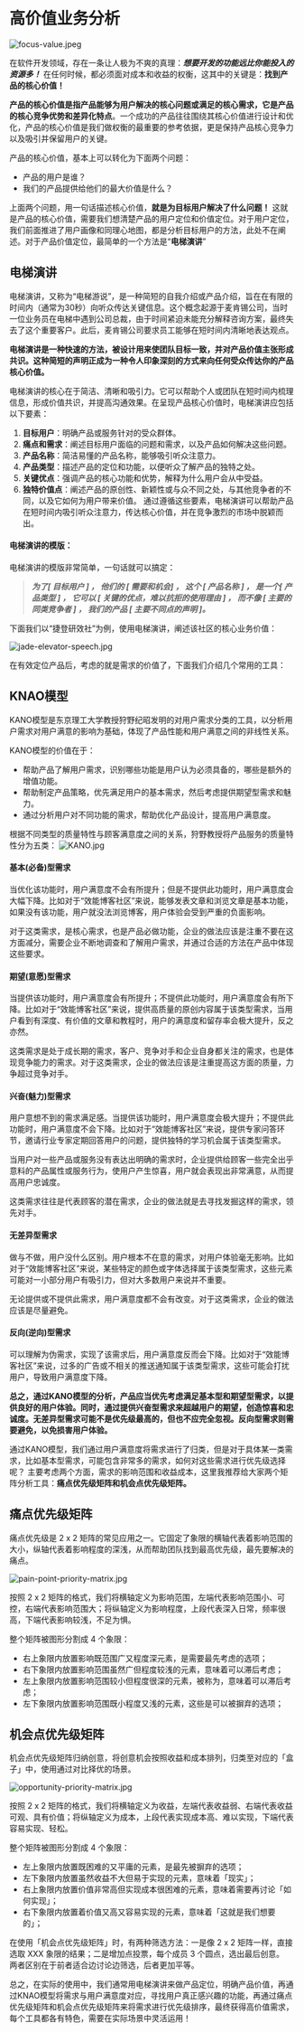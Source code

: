# 高价值业务分析

![focus-value.jpeg](https://s1.locimg.com/2024/04/20/9bb6531e92426.jpeg)

在软件开发领域，存在一条让人极为不爽的真理：***想要开发的功能远比你能投入的资源多！*** 在任何时候，都必须面对成本和收益的权衡，这其中的关键是：**找到产品的核心价值！**

**产品的核心价值是指产品能够为用户解决的核心问题或满足的核心需求，它是产品的核心竞争优势和差异化特点**。一个成功的产品往往围绕其核心价值进行设计和优化，产品的核心价值是我们做权衡的最重要的参考依据，更是保持产品核心竞争力以及吸引并保留用户的关键。

产品的核心价值，基本上可以转化为下面两个问题：
* 产品的用户是谁？
* 我们的产品提供给他们的最大价值是什么？

上面两个问题，用一句话描述核心价值，**就是为目标用户解决了什么问题！** 这就是产品的核心价值，需要我们想清楚产品的用户定位和价值定位。对于用户定位，我们前面推进了用户画像和同理心地图，都是分析目标用户的方法，此处不在阐述。对于产品价值定位，最简单的一个方法是“**电梯演讲**”

## 电梯演讲

电梯演讲，又称为“电梯游说”，是一种简短的自我介绍或产品介绍，旨在在有限的时间内（通常为30秒）向听众传达关键信息。这个概念起源于麦肯锡公司，当时一位业务员在电梯中遇到公司总裁，由于时间紧迫未能充分解释咨询方案，最终失去了这个重要客户。此后，麦肯锡公司要求员工能够在短时间内清晰地表达观点。

**电梯演讲是一种快速的方法，被设计用来使团队目标一致，并对产品价值主张形成共识。这种简短的声明正成为一种令人印象深刻的方式来向任何受众传达你的产品核心价值。**

电梯演讲的核心在于简洁、清晰和吸引力。它可以帮助个人或团队在短时间内梳理信息，形成价值共识，并提高沟通效果。在呈现产品核心价值时，电梯演讲应包括以下要素：

1. **目标用户**：明确产品或服务针对的受众群体。
2. **痛点和需求**：阐述目标用户面临的问题和需求，以及产品如何解决这些问题。
3. **产品名称**：简洁易懂的产品名称，能够吸引听众注意力。
4. **产品类型**：描述产品的定位和功能，以便听众了解产品的独特之处。
5. **关键优点**：强调产品的核心功能和优势，解释为什么用户会从中受益。
6. **独特价值点**：阐述产品的原创性、新颖性或与众不同之处，与其他竞争者的不同，以及它如何为用户带来价值。
通过遵循这些要素，电梯演讲可以帮助产品在短时间内吸引听众注意力，传达核心价值，并在竞争激烈的市场中脱颖而出。

#### 电梯演讲的模版：

电梯演讲的模版非常简单，一句话就可以搞定：

> ***为了[ 目标用户 ] ， 他们的 [ 需要和机会] ， 这个 [ 产品名称 ] ， 是一个[ 产品类型 ] ， 它可以 [ 关键的优点，难以抗拒的使用理由 ] ， 而不像 [ 主要的同类竞争者 ] ， 我们的产品 [ 主要不同点的声明 ]。***

下面我们以“捷登研效社”为例，使用电梯演讲，阐述该社区的核心业务价值：

![jade-elevator-speech.jpg](https://s1.locimg.com/2024/04/21/47d04d05f497d.jpg)

在有效定位产品后，考虑的就是需求的价值了，下面我们介绍几个常用的工具：

## KNAO模型

KANO模型是东京理工大学教授狩野纪昭发明的对用户需求分类的工具，以分析用户需求对用户满意的影响为基础，体现了产品性能和用户满意之间的非线性关系。

KANO模型的价值在于：
* 帮助产品了解用户需求，识别哪些功能是用户认为必须具备的，哪些是额外的增值功能。
* 帮助制定产品策略，优先满足用户的基本需求，然后考虑提供期望型需求和魅力。
* 通过分析用户对不同功能的需求，帮助优化产品设计，提高用户满意度。

根据不同类型的质量特性与顾客满意度之间的关系，狩野教授将产品服务的质量特性分为五类：
![KANO.jpg](https://s1.locimg.com/2024/04/21/bba9df19a6558.jpg)

#### 基本(必备)型需求

当优化该功能时，用户满意度不会有所提升；但是不提供此功能时，用户满意度会大幅下降。比如对于“效能博客社区”来说，能够发表文章和浏览文章是基本功能，如果没有该功能，用户就没法浏览博客，用户体验会受到严重的负面影响。

对于这类需求，是核心需求，也是产品必做功能，企业的做法应该是注重不要在这方面减分，需要企业不断地调查和了解用户需求，并通过合适的方法在产品中体现这些要求。

#### 期望(意愿)型需求

当提供该功能时，用户满意度会有所提升；不提供此功能时，用户满意度会有所下降。比如对于“效能博客社区”来说，提供高质量的原创内容属于该类型需求，当用户看到有深度、有价值的文章和教程时，用户的满意度和留存率会极大提升，反之亦然。

这类需求是处于成长期的需求，客户、竞争对手和企业自身都关注的需求，也是体现竞争能力的需求。对于这类需求，企业的做法应该是注重提高这方面的质量，力争超过竞争对手。

#### 兴奋(魅力)型需求

用户意想不到的需求满足感。当提供该功能时，用户满意度会极大提升；不提供此功能时，用户满意度不会下降。比如对于“效能博客社区”来说，提供专家问答环节，邀请行业专家定期回答用户的问题，提供独特的学习机会属于该类型需求。

当用户对一些产品或服务没有表达出明确的需求时，企业提供给顾客一些完全出乎意料的产品属性或服务行为，使用户产生惊喜，用户就会表现出非常满意，从而提高用户忠诚度。

这类需求往往是代表顾客的潜在需求，企业的做法就是去寻找发掘这样的需求，领先对手。


#### 无差异型需求

做与不做，用户没什么区别。用户根本不在意的需求，对用户体验毫无影响。比如对于“效能博客社区”来说，某些特定的颜色或字体选择属于该类型需求，这些元素可能对一小部分用户有吸引力，但对大多数用户来说并不重要。

无论提供或不提供此需求，用户满意度都不会有改变。对于这类需求，企业的做法应该是尽量避免。

#### 反向(逆向)型需求

可以理解为伪需求，实现了该需求后，用户满意度反而会下降。比如对于“效能博客社区”来说，过多的广告或不相关的推送通知属于该类型需求，这些可能会打扰用户，导致用户满意度下降。

**总之，通过KANO模型的分析，产品应当优先考虑满足基本型和期望型需求，以提供良好的用户体验。同时，通过提供兴奋型需求来超越用户的期望，创造惊喜和忠诚度。无差异型需求可能不是优先级最高的，但也不应完全忽视。反向型需求则需要避免，以免损害用户体验。**

通过KANO模型，我们通过用户满意度将需求进行了归类，但是对于具体某一类需求，比如基本型需求，可能包含非常多的需求，如何对这些需求进行优先级选择呢？ 主要考虑两个方面，需求的影响范围和收益成本，这里我推荐给大家两个矩阵分析工具：**痛点优先级矩阵和机会点优先级矩阵。**

## 痛点优先级矩阵

痛点优先级是 2 x 2 矩阵的常见应用之一。它固定了象限的横轴代表着影响范围的大小，纵轴代表着影响程度的深浅，从而帮助团队找到最高优先级，最先要解决的痛点。

![pain-point-priority-matrix.jpg](https://s1.locimg.com/2024/04/21/b7dc5bc1a8a08.jpg)

按照 2 x 2 矩阵的格式，我们将横轴定义为影响范围，左端代表影响范围小、可控，右端代表影响范围大；将纵轴定义为影响程度，上段代表深入日常，频率很高，下端代表影响较浅，不足为惧。

整个矩阵被图形分割成 4 个象限：
* 右上象限内放置影响既范围广又程度深元素，是需要最先考虑的选项； 
* 右下象限内放置影响范围虽然广但程度较浅的元素，意味着可以滞后考虑； 
* 左上象限内放置影响范围较小但程度很深的元素，被称为，意味着可以滞后考虑； 
* 左下象限内放置影响范围既小程度又浅的元素，这些是可以被摒弃的选项；

## 机会点优先级矩阵

机会点优先级矩阵归纳创意，将创意机会按照收益和成本排列，归类至对应的「盒子」中，使用通过对比择优的场景。

![opportunity-priority-matrix.jpg](https://s1.locimg.com/2024/04/21/d290be8b09d6f.jpg)

按照 2 x 2 矩阵的格式，我们将横轴定义为收益，左端代表收益弱、右端代表收益可观、具有价值；将纵轴定义为成本，上段代表实现成本高、难以实现，下端代表容易实现、轻松。 

整个矩阵被图形分割成 4 个象限： 
* 左上象限内放置既困难的又平庸的元素，是最先被摒弃的选项； 
* 左下象限内放置虽然收益不大但易于实现的元素，意味着「现实」； 
* 右上象限内放置价值非常高但实现成本很困难的元素，意味着需要再讨论「如何实现」； 
* 右下象限内放置着价值又高又容易实现的元素，意味着「这就是我们想要的」； 

在使用「机会点优先级矩阵」时，有两种筛选方法：一是像 2 x 2 矩阵一样，直接选取 XXX 象限的结果；二是增加点投票，每个成员 3 个圆点，选出最后创意。 两者区别在于前者适合边讨论边筛选，后者更加平等。

总之，在实际的使用中，我们通常用电梯演讲来做产品定位，明确产品价值，再通过KNAO模型将需求与用户满意度对应，寻找用户真正感兴趣的功能，再通过痛点优先级矩阵和机会点优先级矩阵来将需求进行优先级排序，最终获得高价值需求，每个工具都各有特色，需要在实际场景中灵活运用！